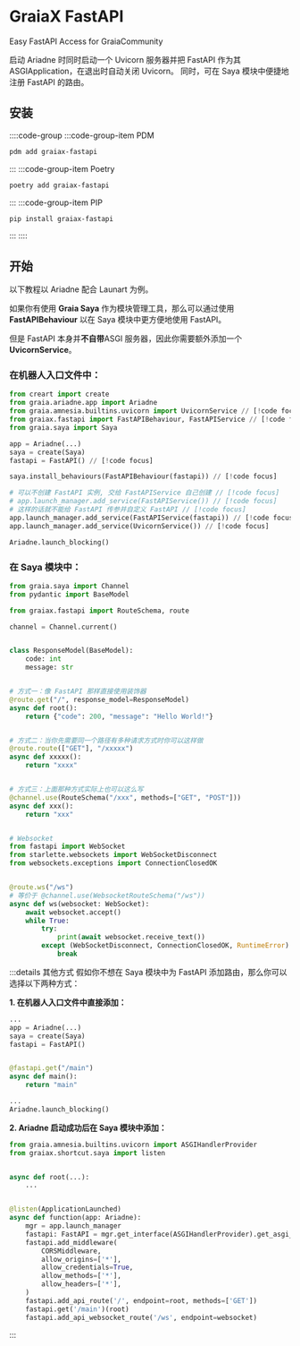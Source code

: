 # GraiaX FastAPI

Easy FastAPI Access for GraiaCommunity

<project-info
    name="graiax-fastapi"
    license="MIT"
    version="v0.2.1"
    author="BlueGlassBlock、Red_lnn"
    repoUser="GraiaCommunity"
    repoName="graiax-fastapi"
/>

启动 Ariadne 时同时启动一个 Uvicorn 服务器并把 FastAPI 作为其
ASGIApplication，在退出时自动关闭 Uvicorn。
同时，可在 Saya 模块中便捷地注册 FastAPI 的路由。

## 安装

::::code-group
:::code-group-item PDM

```bash
pdm add graiax-fastapi
```

:::
:::code-group-item Poetry

```bash
poetry add graiax-fastapi
```

:::
:::code-group-item PIP

```bash
pip install graiax-fastapi
```

:::
::::

## 开始

以下教程以 Ariadne 配合 Launart 为例。

如果你有使用 **Graia Saya** 作为模块管理工具，那么可以通过使用 **FastAPIBehaviour** 以在 Saya 模块中更方便地使用 FastAPI。

但是 FastAPI 本身并**不自带**ASGI 服务器，因此你需要额外添加一个 **UvicornService**。

### 在机器人入口文件中：

```python
from creart import create
from graia.ariadne.app import Ariadne
from graia.amnesia.builtins.uvicorn import UvicornService // [!code focus]
from graiax.fastapi import FastAPIBehaviour, FastAPIService // [!code focus]
from graia.saya import Saya

app = Ariadne(...)
saya = create(Saya)
fastapi = FastAPI() // [!code focus]

saya.install_behaviours(FastAPIBehaviour(fastapi)) // [!code focus]

# 可以不创建 FastAPI 实例, 交给 FastAPIService 自己创建 // [!code focus]
# app.launch_manager.add_service(FastAPIService()) // [!code focus]
# 这样的话就不能给 FastAPI 传参并自定义 FastAPI // [!code focus]
app.launch_manager.add_service(FastAPIService(fastapi)) // [!code focus]
app.launch_manager.add_service(UvicornService()) // [!code focus]

Ariadne.launch_blocking()
```

### 在 Saya 模块中：

```python
from graia.saya import Channel
from pydantic import BaseModel

from graiax.fastapi import RouteSchema, route

channel = Channel.current()


class ResponseModel(BaseModel):
    code: int
    message: str


# 方式一：像 FastAPI 那样直接使用装饰器
@route.get("/", response_model=ResponseModel)
async def root():
    return {"code": 200, "message": "Hello World!"}


# 方式二：当你先需要同一个路径有多种请求方式时你可以这样做
@route.route(["GET"], "/xxxxx")
async def xxxxx():
    return "xxxx"


# 方式三：上面那种方式实际上也可以这么写
@channel.use(RouteSchema("/xxx", methods=["GET", "POST"]))
async def xxx():
    return "xxx"


# Websocket
from fastapi import WebSocket
from starlette.websockets import WebSocketDisconnect
from websockets.exceptions import ConnectionClosedOK


@route.ws("/ws")
# 等价于 @channel.use(WebsocketRouteSchema("/ws"))
async def ws(websocket: WebSocket):
    await websocket.accept()
    while True:
        try:
            print(await websocket.receive_text())
        except (WebSocketDisconnect, ConnectionClosedOK, RuntimeError):
            break
```

:::details 其他方式
假如你不想在 Saya 模块中为 FastAPI 添加路由，那么你可以选择以下两种方式：

**1. 在机器人入口文件中直接添加：**

```python
...
app = Ariadne(...)
saya = create(Saya)
fastapi = FastAPI()


@fastapi.get("/main")
async def main():
    return "main"

...
Ariadne.launch_blocking()
```

**2. Ariadne 启动成功后在 Saya 模块中添加：**

```python
from graia.amnesia.builtins.uvicorn import ASGIHandlerProvider
from graiax.shortcut.saya import listen


async def root(...):
    ...


@listen(ApplicationLaunched)
async def function(app: Ariadne):
    mgr = app.launch_manager
    fastapi: FastAPI = mgr.get_interface(ASGIHandlerProvider).get_asgi_handler()  # type: ignore
    fastapi.add_middleware(
        CORSMiddleware,
        allow_origins=['*'],
        allow_credentials=True,
        allow_methods=['*'],
        allow_headers=['*'],
    )
    fastapi.add_api_route('/', endpoint=root, methods=['GET'])
    fastapi.get('/main')(root)
    fastapi.add_api_websocket_route('/ws', endpoint=websocket)
```

:::
